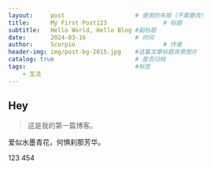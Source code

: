 ```yaml
---
layout:     post   				    # 使用的布局（不需要改）
title:      My First Post123 				# 标题 
subtitle:   Hello World, Hello Blog #副标题
date:       2024-03-16 				# 时间
author:     Scorpio 						# 作者
header-img: img/post-bg-2015.jpg 	#这篇文章标题背景图片
catalog: true 						# 是否归档
tags:								#标签
    - 生活
---
```


## Hey
>这是我的第一篇博客。

爱似水墨青花，何惧刹那芳华。


123
454
